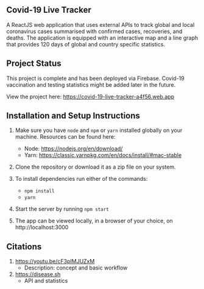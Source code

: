 ## Covid-19 Live Tracker

A ReactJS web application that uses external APIs to track global and local coronavirus cases summarised with confirmed cases, recoveries, and deaths. The application is equipped with an interactive map and a line graph that provides 120 days of global and country specific statistics.


## Project Status

This project is complete and has been deployed via Firebase. Covid-19 vaccination and testing statistics might be added later in the future.

View the project here: https://covid-19-live-tracker-a4f56.web.app


## Installation and Setup Instructions

1. Make sure you have `node` and `npm` or `yarn` installed globally on your machine. Resources can be found here:

   - Node: https://nodejs.org/en/download/
   - Yarn: https://classic.yarnpkg.com/en/docs/install/#mac-stable

2. Clone the repository or download it as a zip file on your system.

3. To install dependencies run either of the commands:
   - `npm install`
   - `yarn`

4. Start the server by running `npm start`

5. The app can be viewed locally, in a browser of your choice, on http://localhost:3000


## Citations

1. https://youtu.be/cF3pIMJUZxM
   - Description: concept and basic workflow
2. https://disease.sh
   - API and statistics
